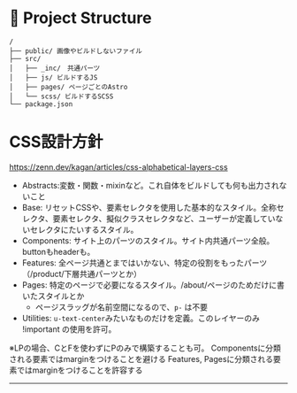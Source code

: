 
# 🚀 Project Structure


```
/
├── public/ 画像やビルドしないファイル
├── src/
│   ├── _inc/　共通パーツ
│   ├── js/ ビルドするJS
│   ├── pages/ ページごとのAstro
│   └── scss/ ビルドするSCSS
└── package.json
```


# CSS設計方針

https://zenn.dev/kagan/articles/css-alphabetical-layers-css
- Abstracts:変数・関数・mixinなど。これ自体をビルドしても何も出力されないこと
- Base: リセットCSSや、要素セレクタを使用した基本的なスタイル。全称セレクタ、要素セレクタ、擬似クラスセレクタなど、ユーザーが定義していないセレクタにたいするスタイル。
- Components: サイト上のパーツのスタイル。サイト内共通パーツ全般。buttonもheaderも。
- Features: 全ページ共通とまではいかない、特定の役割をもったパーツ（/product/下層共通パーツとか）
- Pages: 特定のページで必要になるスタイル。/about/ページのためだけに書いたスタイルとか
  - ページスラッグが名前空間になるので、`p-` は不要
- Utilities: `u-text-center`みたいなものだけを定義。このレイヤーのみ !important の使用を許可。

※LPの場合、CとFを使わずにPのみで構築することも可。 
Componentsに分類される要素ではmarginをつけることを避ける 
Features, Pagesに分類される要素ではmarginをつけることを許容する 

----

